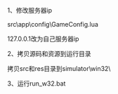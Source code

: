 1、修改服务器ip

src\app\config\GameConfig.lua

127.0.0.1改为自己服务器ip


2、拷贝源码和资源到运行目录

拷贝src和res目录到simulator\win32\


3、运行run_w32.bat
